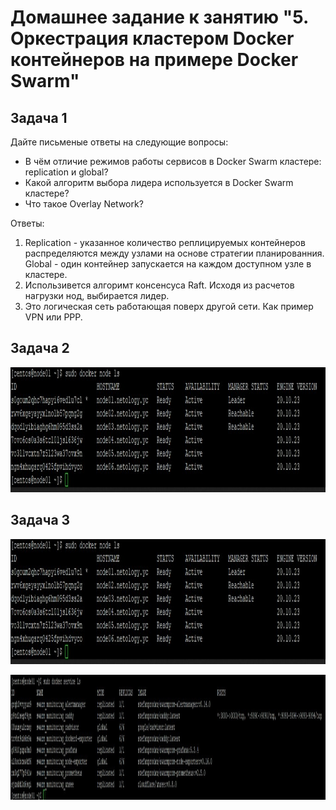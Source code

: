 # Домашнее задание к занятию "5. Оркестрация кластером Docker контейнеров на примере Docker Swarm"

## Задача 1

Дайте письменые ответы на следующие вопросы:

- В чём отличие режимов работы сервисов в Docker Swarm кластере: replication и global?
- Какой алгоритм выбора лидера используется в Docker Swarm кластере?
- Что такое Overlay Network?

Ответы:

1. Replication - указанное количество реплицируемых контейнеров распределяются между узлами на основе стратегии планированния. Global - один контейнер запускается на каждом доступном узле в кластере.
2. Использивется алгоримт консенсуса Raft. Исходя из расчетов нагрузки нод, выбирается лидер.
3. Это логическая сеть работающая поверх другой сети. Как пример VPN или PPP.

## Задача 2

<p align="center">
  <img width="900" height="200" src="./image/0505-2.JPG">
</p>

## Задача 3

<p align="center">
  <img width="900" height="200" src="./image/0505-3.JPG">
</p>

<p align="center">
  <img width="1200" height="200" src="./image/0505-33.JPG">
</p>

